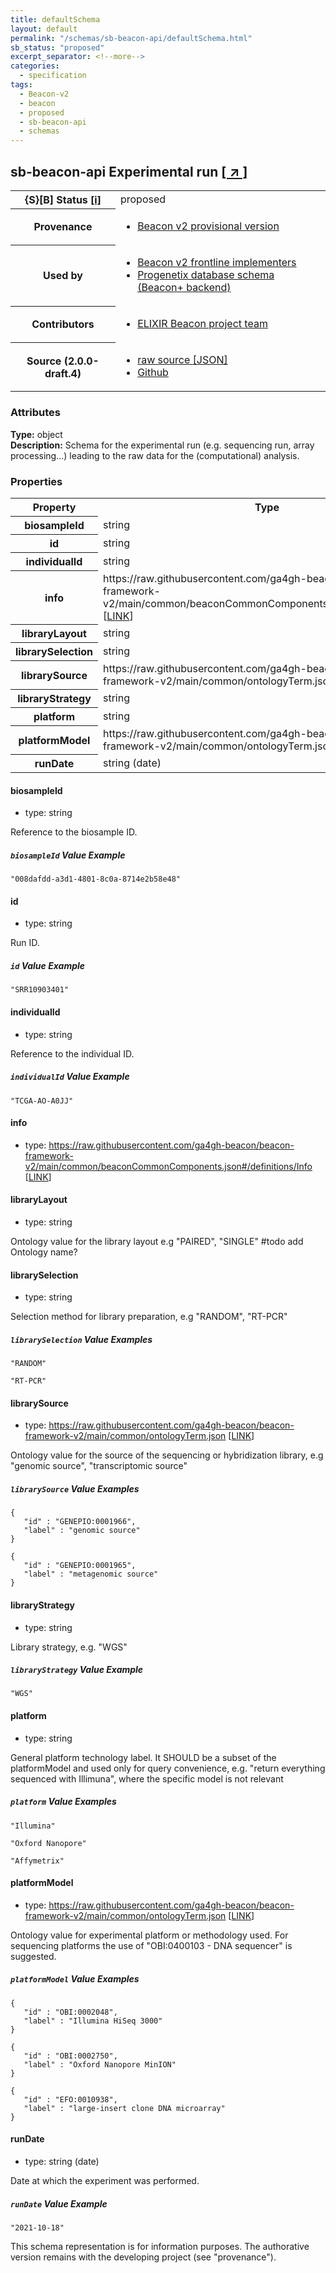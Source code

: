 ```yaml
---
title: defaultSchema
layout: default
permalink: "/schemas/sb-beacon-api/defaultSchema.html"
sb_status: "proposed"
excerpt_separator: <!--more-->
categories:
  - specification
tags:
  - Beacon-v2
  - beacon
  - proposed
  - sb-beacon-api
  - schemas
---
```


<div id="schema-header-title">
  <h2><span id="schema-header-title-project">sb-beacon-api</span> Experimental run <a href="https://github.com/ga4gh-schemablocks/sb-beacon-api" target="_BLANK">[ &nearr; ]</a></h2>
</div>

<table id="schema-header-table">
<tr>
<th>{S}[B] Status <a href="https://schemablocks.org/about/sb-status-levels.html">[i]</a></th>
<td><div id="schema-header-status">proposed</div></td>
</tr>
<tr><th>Provenance</th><td><ul>
<li><a href="https://github.com/ga4gh-beacon/">Beacon v2 provisional version</a></li>
</ul></td></tr>
<tr><th>Used by</th><td><ul>
<li><a href="https://ga4gh-approval-service-registry.ega-archive.org">Beacon v2 frontline implementers</a></li>
<li><a href="https://docs.progenetix.org/beaconplus/">Progenetix database schema (Beacon+ backend)</a></li>
</ul></td></tr>


<!--more-->
<tr><th>Contributors</th><td><ul>
<li><a href="https://beacon-project.io/categories/people.html">ELIXIR Beacon project team</a></li>
</ul></td></tr>
<tr><th>Source (2.0.0-draft.4)</th><td><ul>
<li><a href="current/defaultSchema.json" target="_BLANK">raw source [JSON]</a></li>
<li><a href="https://github.com/ga4gh-schemablocks/sb-beacon-api/blob/master//defaultSchema.yaml" target="_BLANK">Github</a></li>
</ul></td></tr>
</table>

<div id="schema-attributes-title"><h3>Attributes</h3></div>

  
__Type:__ object  
__Description:__ Schema for the experimental run (e.g. sequencing run, array processing...) leading to the raw data for the (computational) analysis.
### Properties

<table id="schema-properties-table">
<tr><th>Property</th><th>Type</th></tr>
<tr><th>biosampleId</th><td>string</td></tr>
<tr><th>id</th><td>string</td></tr>
<tr><th>individualId</th><td>string</td></tr>
<tr><th>info</th><td>https://raw.githubusercontent.com/ga4gh-beacon/beacon-framework-v2/main/common/beaconCommonComponents.json#/definitions/Info [<a href="https://raw.githubusercontent.com/ga4gh-beacon/beacon-framework-v2/main/common/beaconCommonComponents.json">LINK</a>]</td></tr>
<tr><th>libraryLayout</th><td>string</td></tr>
<tr><th>librarySelection</th><td>string</td></tr>
<tr><th>librarySource</th><td>https://raw.githubusercontent.com/ga4gh-beacon/beacon-framework-v2/main/common/ontologyTerm.json [<a href="https://raw.githubusercontent.com/ga4gh-beacon/beacon-framework-v2/main/common/ontologyTerm.json">LINK</a>]</td></tr>
<tr><th>libraryStrategy</th><td>string</td></tr>
<tr><th>platform</th><td>string</td></tr>
<tr><th>platformModel</th><td>https://raw.githubusercontent.com/ga4gh-beacon/beacon-framework-v2/main/common/ontologyTerm.json [<a href="https://raw.githubusercontent.com/ga4gh-beacon/beacon-framework-v2/main/common/ontologyTerm.json">LINK</a>]</td></tr>
<tr><th>runDate</th><td>string (date)</td></tr>
</table>


#### biosampleId

* type: string

Reference to the biosample ID.

##### `biosampleId` Value Example  

```
"008dafdd-a3d1-4801-8c0a-8714e2b58e48"
```

#### id

* type: string

Run ID.

##### `id` Value Example  

```
"SRR10903401"
```

#### individualId

* type: string

Reference to the individual ID.

##### `individualId` Value Example  

```
"TCGA-AO-A0JJ"
```

#### info

* type: https://raw.githubusercontent.com/ga4gh-beacon/beacon-framework-v2/main/common/beaconCommonComponents.json#/definitions/Info [<a href="https://raw.githubusercontent.com/ga4gh-beacon/beacon-framework-v2/main/common/beaconCommonComponents.json">LINK</a>]




#### libraryLayout

* type: string

Ontology value for the library layout e.g "PAIRED", "SINGLE" #todo add Ontology name?


#### librarySelection

* type: string

Selection method for library preparation, e.g "RANDOM", "RT-PCR"

##### `librarySelection` Value Examples  

```
"RANDOM"
```
```
"RT-PCR"
```

#### librarySource

* type: https://raw.githubusercontent.com/ga4gh-beacon/beacon-framework-v2/main/common/ontologyTerm.json [<a href="https://raw.githubusercontent.com/ga4gh-beacon/beacon-framework-v2/main/common/ontologyTerm.json">LINK</a>]

Ontology value for the source of the sequencing or hybridization library, e.g "genomic source", "transcriptomic source"

##### `librarySource` Value Examples  

```
{
   "id" : "GENEPIO:0001966",
   "label" : "genomic source"
}
```
```
{
   "id" : "GENEPIO:0001965",
   "label" : "metagenomic source"
}
```

#### libraryStrategy

* type: string

Library strategy, e.g. "WGS"

##### `libraryStrategy` Value Example  

```
"WGS"
```

#### platform

* type: string

General platform technology label. It SHOULD be a subset of the platformModel and used only for query convenience, e.g. "return everything sequenced with Illimuna", where the specific model is not relevant

##### `platform` Value Examples  

```
"Illumina"
```
```
"Oxford Nanopore"
```
```
"Affymetrix"
```

#### platformModel

* type: https://raw.githubusercontent.com/ga4gh-beacon/beacon-framework-v2/main/common/ontologyTerm.json [<a href="https://raw.githubusercontent.com/ga4gh-beacon/beacon-framework-v2/main/common/ontologyTerm.json">LINK</a>]

Ontology value for experimental platform or methodology used. For sequencing platforms the use of "OBI:0400103 - DNA sequencer" is suggested.

##### `platformModel` Value Examples  

```
{
   "id" : "OBI:0002048",
   "label" : "Illumina HiSeq 3000"
}
```
```
{
   "id" : "OBI:0002750",
   "label" : "Oxford Nanopore MinION"
}
```
```
{
   "id" : "EFO:0010938",
   "label" : "large-insert clone DNA microarray"
}
```

#### runDate

* type: string (date)

Date at which the experiment was performed.

##### `runDate` Value Example  

```
"2021-10-18"
```
<div id="schema-footer"> This schema representation is for information purposes. The authorative  version remains with the developing project (see "provenance"). </div>


